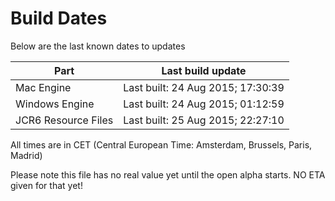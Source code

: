# Build Dates

Below are the last known dates to updates

Part | Last build update
-----|-----
Mac Engine | Last built: 24 Aug 2015; 17:30:39
Windows Engine | Last built: 24 Aug 2015; 01:12:59
JCR6 Resource Files | Last built: 25 Aug 2015; 22:27:10
All times are in CET (Central European Time: Amsterdam, Brussels, Paris, Madrid)


Please note this file has no real value yet until the open alpha starts. NO ETA given for that yet!
